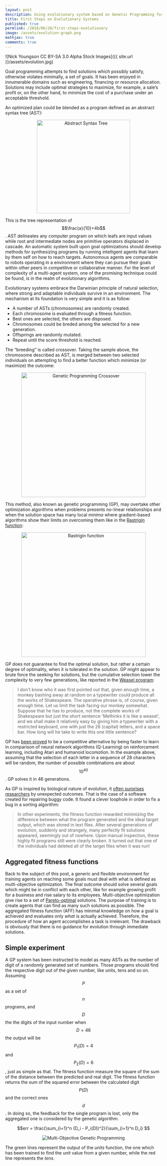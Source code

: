 ```yaml
---
layout: post
description: Using evolutionary system based on Genetic Programming for complex strategies planning. First steps with multi-objective problems.
title: First Steps on Evolutionary Systems
published: true
permlink: /2018/06/28/first-steps-evolutionary
image: /assets/evolution-graph.png
mathjax: true
comments: true
---
```

![Nick Youngson CC BY-SA 3.0 Alpha Stock Images]({{ site.url }}/assets/evolution.jpg)

Goal programming attempts to find solutions which possibly satisfy, otherwise violates minimally,  a set of goals. It has been enjoyed in innumerable domains such as engineering, financing or resource allocation. Solutions may include optimal strategies to maximize, for example, a sale’s profit or, on the other hand, to minimize the cost of a purchase under an acceptable threshold.

An optimized plan could be blended as a program defined as an abstract syntax tree (AST):

<center><img src="{{ site.url }}/assets/ast.png" title="Abstract Syntax Tree" width="300"/></center>


This is the tree representation of $$\frac{a}{10}+4b$$. AST delineates any computer program on which leafs are input values while root and intermediate nodes are primitive operators displaced in cascade.
An automatic system built upon goal optimizations should develop methods for synthesizing programs by running intelligent agents that learn by them self on how to reach targets. Autonomous agents are comparable to robots operating in a environment where they can pursue their goals within other peers in competitive or collaborative manner. For the level of complexity of a multi-agent system, one of the promising technique could be found, is in the realm of evolutionary algorithms.

Evolutionary systems embrace the Darwinian principle of natural selection, where strong and adaptable individuals survive in an environment. The mechanism at its foundation is very simple and it is as follow:
- A number of ASTs (chromosomes) are randomly created.
- Each chromosome is evaluated through a fitness function.
- Best ones are selected, the others are disposed.
- Chromosomes could be breded among the selected for a new generation.
- Offsprings are randomly mutated.
- Repeat until the score threshold is reached.

The “breeding” is called crossover. Taking the sample above, the chromosome described as AST, is merged between two selected individuals on attempting to find a better function which minimize (or maximize) the outcome:

<center><img src="{{ site.url }}/assets/ast-crossover.png" title="Genetic Programming Crossover" width="400"/></center>

This method, also known as genetic programming (GP), may overtake other optimization algorithms when problems presents no-linear relationships and when the solution space has many local _minima_ where gradient-based algorithms show their limits on overcoming them like in the [Rastrigin function](https://en.wikipedia.org/wiki/Rastrigin_function):

<center><img src="https://upload.wikimedia.org/wikipedia/commons/8/8b/Rastrigin_function.png" width="400" title="Rastrigin function"/></center>

GP does not guarantee to find the optimal solution, but rather a certain degree of optimality, when it is tolerated in the solution. GP might appear to brute force the seeking for solutions, but the cumulative selection lower the complexity to very few generations, like reported in the [Weasel program](https://en.wikipedia.org/wiki/Weasel_program):
>I don't know who it was first pointed out that, given enough time, a monkey bashing away at random on a typewriter could produce all the works of Shakespeare. The operative phrase is, of course, given enough time. Let us limit the task facing our monkey somewhat. Suppose that he has to produce, not the complete works of Shakespeare but just the short sentence 'Methinks it is like a weasel', and we shall make it relatively easy by giving him a typewriter with a restricted keyboard, one with just the 26 (capital) letters, and a space bar. How long will he take to write this one little sentence?

GP has [been proved](https://arxiv.org/abs/1712.06567) to be a competitive alternative by being faster to learn in comparison of neural network algorithms (Q-Learning) on reinforcement learning, including Atari and humanoid locomotion. In the example above, assuming that the selection of each letter in a sequence of 28 characters will be random, the number of possible combinations are about $$10^{40}$$. GP solves it in 46 generations.

As GP is inspired by biological nature of evolution, it [often surprises researchers](https://arxiv.org/abs/1803.03453) by unexpected outcomes. That is the case of a software created for repairing buggy code. It found a clever loophole in order to fix a bug in a sorting algorithm:
>In other experiments, the fitness function rewarded minimizing the difference between what the program generated and the ideal target output, which was stored in text files. After several generations of evolution, suddenly and strangely, many perfectly fit solutions appeared, seemingly out of nowhere. Upon manual inspection, these highly fit programs still were clearly broken. It turned out that one of the individuals had deleted all of the target files when it was run!

## Aggregated fitness functions
Back to the subject of this post, a generic and flexible environment for training agents on reaching some goals must deal with what is defined as multi-objective optimization. The final outcome should solve several goals which might be in conflict with each other, like for example growing profit for a business and rise salary to its employees. Multi-objective optimization give rise to a set of [Pareto-optimal](https://en.wikipedia.org/wiki/Pareto_efficiency) solutions. The purpose of training is to create agents that can find as many such solutions as possible. The aggregated fitness function (AFF) has minimal knowledge on how a goal is achieved and evaluates only _what_ is actually achieved. Therefore, the procedure of how an agent accomplishes a task is irrelevant. The drawback is obviously that there is no guidance for evolution through immediate solutions.

## Simple experiment
A GP system has been instructed to model as many ASTs as the number of digit of a randomly generated set of numbers. Those programs should find the respective digit out of the given number, like units, tens and so on. Assuming $$P$$ as a set of $$n$$ programs, and $$D$$ the the digits of the input number when $$D=46$$ the output will be $$P_1(D)=4$$ and $$P_2(D)=6$$, just as simple as that. The fitness function measure the square of the sum of the distance between the predicted and real digit. The fitness function returns the sum of the squared error between the calculated digit $$P(D)$$ and the correct ones $$d$$. In doing so, the feedback for the single program is lost, only the aggregated one is considered by the genetic algorithm.

$$err = \frac{\sum_{i=1}^n (D_i - P_i(D))^2}{\sum_{i=1}^n D_i} $$

<center><img src="{{ site.url }}/assets/evolution-graph.png"  title="Multi-Objective Genetic Programming"/></center>

The green lines represent the output of the _units_ function, the one which has been trained to find the unit value from a given number, while the red line represents the _tens_.
